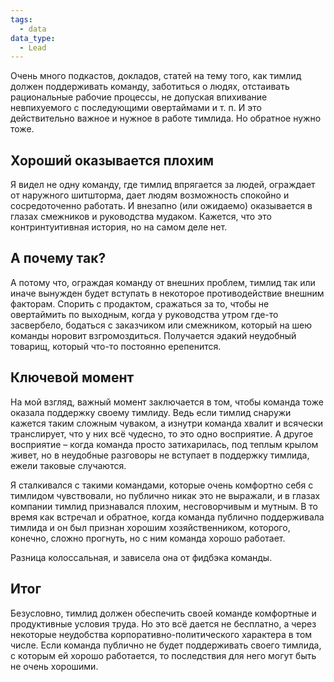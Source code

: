 ```yaml
---
tags:
  - data
data_type:
  - Lead
---
```

Очень много подкастов, докладов, статей на тему того, как тимлид должен поддерживать команду, заботиться о людях, отстаивать рациональные рабочие процессы, не допуская впихивание невпихуемого с последующими овертаймами и т. п.
И это действительно важное и нужное в работе тимлида. Но обратное нужно тоже.

## Хороший оказывается плохим

Я видел не одну команду, где тимлид впрягается за людей, ограждает от наружного шитшторма, дает людям возможность спокойно и сосредоточенно работать.
И внезапно (или ожидаемо) оказывается в глазах смежников и руководства мудаком.
Кажется, что это контринтуитивная история, но на самом деле нет.

## А почему так?

А потому что, ограждая команду от внешних проблем, тимлид так или иначе вынужден будет вступать в некоторое противодействие внешним факторам. Спорить с продактом, сражаться за то, чтобы не овертаймить по выходным, когда у руководства утром где-то засвербело, бодаться с заказчиком или смежником, который на шею команды норовит взгромоздиться.
Получается эдакий неудобный товарищ, который что-то постоянно ерепенится.

## Ключевой момент

На мой взгляд, важный момент заключается в том, чтобы команда тоже оказала поддержку своему тимлиду. Ведь если тимлид снаружи кажется таким сложным чуваком, а изнутри команда хвалит и всячески транслирует, что у них всё чудесно, то это одно восприятие.
А другое восприятие – когда команда просто затихарилась, под теплым крылом живет, но в неудобные разговоры не вступает в поддержку тимлида, ежели таковые случаются.

Я сталкивался с такими командами, которые очень комфортно себя с тимлидом чувствовали, но публично никак это не выражали, и в глазах компании тимлид признавался плохим, несговорчивым и мутным. В то время как встречал и обратное, когда команда публично поддерживала тимлида и он был признан хорошим хозяйственником, которого, конечно, сложно прогнуть, но с ним команда хорошо работает.

Разница колоссальная, и зависела она от фидбэка команды.

## Итог

Безусловно, тимлид должен обеспечить своей команде комфортные и продуктивные условия труда. Но это всё дается не бесплатно, а через некоторые неудобства корпоративно-политического характера в том числе.
Если команда публично не будет поддерживать своего тимлида, с которым ей хорошо работается, то последствия для него могут быть не очень хорошими.